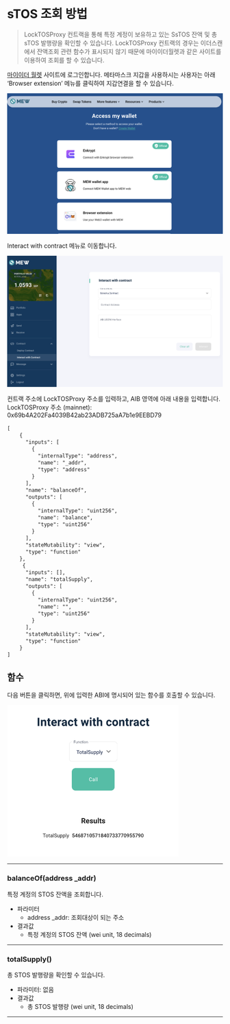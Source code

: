 # sTOS 조회 방법

> LockTOSProxy 컨트랙을 통해 특정 계정이 보유하고 있는 SsTOS 잔액 및 총 sTOS 발행량을 확인할 수 있습니다.  LockTOSProxy 컨트랙의 경우는 이더스캔에서 잔액조회 관련 함수가 표시되지 않기 때문에 마이이더월렛과 같은 사이트를 이용하여 조회를 할 수 있습니다.

[마이이더 월렛](https://www.myetherwallet.com/wallet/dashboard) 사이트에 로그인합니다.   메타마스크 지갑을 사용하시는 사용자는 아래 ‘Browser extension’ 메뉴를 클릭하여 지갑연결을 할 수 있습니다.

![마이이더 월렛](../img/query_stos_0.png)

Interact with contract 메뉴로 이동합니다.

![Interact with contract](../img/query_stos_1.png)


컨트랙 주소에 LockTOSProxy 주소를 입력하고, AIB 영역에 아래 내용을 입력합니다.
LockTOSProxy 주소 (mainnet): 0x69b4A202Fa4039B42ab23ADB725aA7b1e9EEBD79

```
[
	{
	  "inputs": [
	    {
	      "internalType": "address",
	      "name": "_addr",
	      "type": "address"
	    }
	  ],
	  "name": "balanceOf",
	  "outputs": [
	    {
	      "internalType": "uint256",
	      "name": "balance",
	      "type": "uint256"
	    }
	  ],
	  "stateMutability": "view",
	  "type": "function"
	},
	 {
	  "inputs": [],
	  "name": "totalSupply",
	  "outputs": [
	    {
	      "internalType": "uint256",
	      "name": "",
	      "type": "uint256"
	    }
	  ],
	  "stateMutability": "view",
	  "type": "function"
	}
]
```


## 함수 

다음 버튼을 클릭하면,  위에 입력한 ABI에 명시되어 있는 함수를 호출할 수 있습니다.

<img src="../img/query_stos_2.png" width="400" alt="totalSupply() 함수 실행">

**************

### balanceOf(address _addr)

특정 계정의 STOS 잔액을 조회합니다.

- 파라미터 
  - address _addr: 조회대상이 되는 주소 
- 결과값 
  - 특정 계정의 STOS 잔액 (wei unit, 18 decimals)

*********

### totalSupply() 

총 STOS 발행량을 확인할 수 있습니다.

- 파라미터: 없음
- 결과값
  - 총 STOS 발행량 (wei unit, 18 decimals)

**************

### 